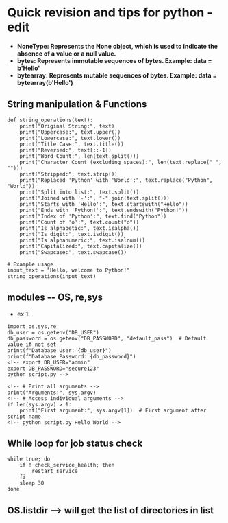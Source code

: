 # Quick revision and tips for python - edit
- **NoneType: Represents the None object, which is used to indicate the absence of a value or a null value.**
- **bytes: Represents immutable sequences of bytes. Example: data = b'Hello'**
- **bytearray: Represents mutable sequences of bytes. Example: data = bytearray(b'Hello')**

## String manipulation & Functions 
```
def string_operations(text):
    print("Original String:", text)
    print("Uppercase:", text.upper())
    print("Lowercase:", text.lower())
    print("Title Case:", text.title())
    print("Reversed:", text[::-1])
    print("Word Count:", len(text.split()))
    print("Character Count (excluding spaces):", len(text.replace(" ", "")))
    print("Stripped:", text.strip())
    print("Replaced 'Python' with 'World':", text.replace("Python", "World"))
    print("Split into list:", text.split())
    print("Joined with '-':", "-".join(text.split()))
    print("Starts with 'Hello':", text.startswith("Hello"))
    print("Ends with 'Python!':", text.endswith("Python!"))
    print("Index of 'Python':", text.find("Python"))
    print("Count of 'o':", text.count("o"))
    print("Is alphabetic:", text.isalpha())
    print("Is digit:", text.isdigit())
    print("Is alphanumeric:", text.isalnum())
    print("Capitalized:", text.capitalize())
    print("Swapcase:", text.swapcase())

# Example usage
input_text = "Hello, welcome to Python!"
string_operations(input_text)
```
## modules -- OS, re,sys
- ex 1:
```
import os,sys,re
db_user = os.getenv("DB_USER")
db_password = os.getenv("DB_PASSWORD", "default_pass")  # Default value if not set
print(f"Database User: {db_user}")
print(f"Database Password: {db_password}")
<!-- export DB_USER="admin"
export DB_PASSWORD="secure123"
python script.py --> 
```
```
<!-- # Print all arguments -->
print("Arguments:", sys.argv)
<!-- # Access individual arguments -->
if len(sys.argv) > 1:
    print("First argument:", sys.argv[1])  # First argument after script name
<!-- python script.py Hello World -->
```
## While loop for job status check 
```
while true; do
    if ! check_service_health; then
        restart_service
    fi
    sleep 30
done
```
## OS.listdir --> will get the list of directories in list 
